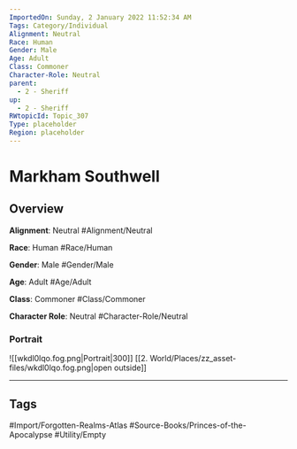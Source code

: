 ```yaml
---
ImportedOn: Sunday, 2 January 2022 11:52:34 AM
Tags: Category/Individual
Alignment: Neutral
Race: Human
Gender: Male
Age: Adult
Class: Commoner
Character-Role: Neutral
parent:
  - 2 - Sheriff
up:
  - 2 - Sheriff
RWtopicId: Topic_307
Type: placeholder
Region: placeholder
---
```

# Markham Southwell
## Overview
**Alignment**: Neutral
#Alignment/Neutral

**Race**: Human
#Race/Human

**Gender**: Male
#Gender/Male

**Age**: Adult
#Age/Adult

**Class**: Commoner
#Class/Commoner

**Character Role**: Neutral
#Character-Role/Neutral

### Portrait
![[wkdl0lqo.fog.png|Portrait|300]]
[[2. World/Places/zz_asset-files/wkdl0lqo.fog.png|open outside]]


---
## Tags
#Import/Forgotten-Realms-Atlas #Source-Books/Princes-of-the-Apocalypse #Utility/Empty


